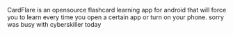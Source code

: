 CardFlare is an opensource flashcard learning app for android that will force you to learn every time you open a certain app or turn on your phone.
sorry was busy with cyberskiller today